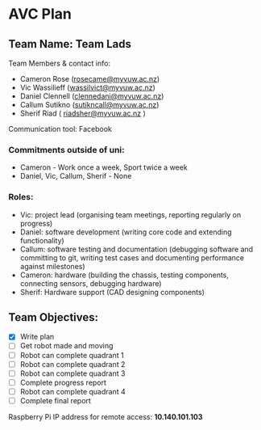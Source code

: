 # AVC Plan
## Team Name: Team Lads  

Team Members & contact info: 
- Cameron Rose (rosecame@myvuw.ac.nz)  
- Vic Wassilieff (wassilvict@myvuw.ac.nz)  
- Daniel Clennell (clennedani@myvuw.ac.nz)  
- Callum Sutikno (sutikncall@myvuw.ac.nz)  
- Sherif Riad ( riadsher@myvuw.ac.nz )  
  
Communication tool: Facebook  
  
### Commitments outside of uni:  
- Cameron - Work once a week, Sport twice a week  
- Daniel, Vic, Callum, Sherif - None  
  
### Roles:  
- Vic: project lead (organising team meetings, reporting regularly on progress)  
- Daniel: software development (writing core code and extending functionality)  
- Callum: software testing and documentation (debugging software and committing to git, writing test cases and documenting performance against milestones)  
- Cameron: hardware (building the chassis, testing components, connecting sensors, debugging hardware)  
- Sherif: Hardware support (CAD designing components)   

## Team Objectives:  
- [x] Write plan
- [ ] Get robot made and moving  
- [ ] Robot can complete quadrant 1  
- [ ] Robot can complete quadrant 2  
- [ ] Robot can complete quadrant 3
- [ ] Complete progress report
- [ ] Robot can complete quadrant 4
- [ ] Complete final report  

Raspberry Pi IP address for remote access: **10.140.101.103**  
